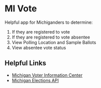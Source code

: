 # MI Vote

Helpful app for Michiganders to determine:

1. If they are registered to vote
1. If they are registered to vote absentee
1. View Polling Location and Sample Ballots
1. View absentee vote status

## Helpful Links

- [Michigan Voter Information Center](https://mvic.sos.state.mi.us/Home/Index)
- [Michigan Elections API](https://michiganelections.io/)

